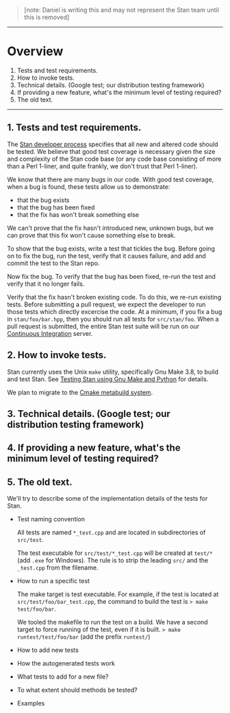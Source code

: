 > [note: Daniel is writing this and may not represent the Stan team until this is removed]

***

# Overview
1. Tests and test requirements.
2. How to invoke tests.
3. Technical details. (Google test; our distribution testing framework)
4. If providing a new feature, what's the minimum level of testing required?
5. The old text.

***

## 1. Tests and test requirements.

The [Stan developer process](https://github.com/stan-dev/stan/wiki/Developer-Process#new-and-altered-code-is-tested) specifies that all new and altered code should be tested.  We believe that good test coverage is necessary given the size and complexity of the Stan code base (or any code base consisting of more than a Perl 1-liner, and quite frankly, we don't trust that Perl 1-liner). 

We know that there are many bugs in our code.  With good test coverage, when a bug is found, these tests allow us to demonstrate:
 - that the bug exists
 - that the bug has been fixed
 - that the fix has won't break something else
   
We can't prove that the fix hasn't introduced new, unknown bugs, but we can prove that this fix won't cause something else to break.

To show that the bug exists, write a test that tickles the bug.  Before going on to fix the bug, run the test, verify that it causes failure, and add and commit the test to the Stan repo.

Now fix the bug.  To verify that the bug has been fixed, re-run the test and verify that it no longer fails.

Verify that the fix hasn't broken existing code.  To do this, we re-run existing tests.  Before submitting a pull request, we expect the developer to run those tests which directly excercise the code.  At a minimum, if you fix a bug in `stan/foo/bar.hpp`, then you should run all tests for `src/stan/foo`.  When a pull request is submitted, the entire Stan test suite will be run on our [Continuous Integration](https://github.com/stan-dev/stan/wiki/Continuous-Integration) server.




## 2. How to invoke tests.

Stan currently uses the Unix `make` utility, specifically Gnu Make 3.8, to build and test Stan.  See [Testing Stan using Gnu Make and Python](https://github.com/stan-dev/stan/wiki/Testing-Stan-using-Gnu-Make-and-Python) for details.

We plan to migrate to the [Cmake metabuild system](https://github.com/stan-dev/stan/wiki/Building-Stan-with-CMake).



  


## 3. Technical details. (Google test; our distribution testing framework)
## 4. If providing a new feature, what's the minimum level of testing required?
## 5. The old text.
We'll try to describe some of the implementation details of the tests for Stan.

- Test naming convention
    
    All tests are named `*_test.cpp` and are located in subdirectories of `src/test`.
    
    The test executable for `src/test/*_test.cpp` will be created at `test/*` (add `.exe` for Windows). The rule is to strip the leading `src/` and the `_test.cpp` from the filename.
    
- How to run a specific test
    
    The make target is test executable. For example, if the test is located at `src/test/foo/bar_test.cpp`, the command to build the test is ```> make test/foo/bar```.
    
    We tooled the makefile to run the test on a build. We have a second target to force running of the test, even if it is built. 
    ```> make runtest/test/foo/bar```
    (add the prefix `runtest/`)
    
    
- How to add new tests
- How the autogenerated tests work
- What tests to add for a new file?
- To what extent should methods be tested?
- Examples



